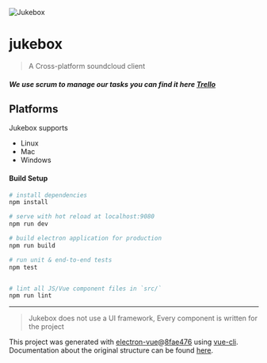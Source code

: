 ![Jukebox](/static/icon.ico)

# jukebox

> A Cross-platform soundcloud client

##### We use scrum to manage our tasks you can find it here <a href="https://trello.com/b/dZ8TPlba/jukebox" target="_blank">Trello</a>

## Platforms

Jukebox supports

* Linux 
* Mac
* Windows


#### Build Setup

``` bash
# install dependencies
npm install

# serve with hot reload at localhost:9080
npm run dev

# build electron application for production
npm run build

# run unit & end-to-end tests
npm test


# lint all JS/Vue component files in `src/`
npm run lint

```

---

> Jukebox does not use a UI framework, Every component is written for the project

This project was generated with [electron-vue](https://github.com/SimulatedGREG/electron-vue)@[8fae476](https://github.com/SimulatedGREG/electron-vue/tree/8fae4763e9d225d3691b627e83b9e09b56f6c935) using [vue-cli](https://github.com/vuejs/vue-cli). Documentation about the original structure can be found [here](https://simulatedgreg.gitbooks.io/electron-vue/content/index.html).
